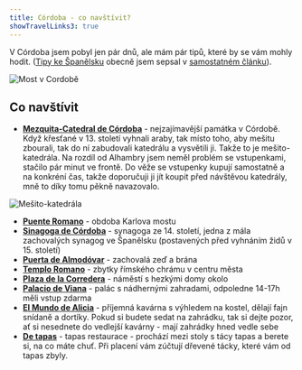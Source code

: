 ```yaml
---
title: Córdoba - co navštívit?
showTravelLinks3: true
---
```


V Córdoba jsem pobyl jen pár dnů, ale mám pár tipů, které by se vám mohly hodit. ([Tipy ke Španělsku](/spanelsko/) obecně jsem sepsal v [samostatném článku](/spanelsko/)).

![Most v Cordobě](/data/2016/2016-11-03-cordoba/cordoba.jpg)

## Co navštívit

- **[Mezquita-Catedral de Córdoba](https://goo.gl/maps/nRAmcQBQa6p)** - nejzajímavější památka v Córdobě. Když křesťané v 13. století vyhnali araby, tak místo toho, aby mešitu zbourali, tak do ní zabudovali katedrálu a vysvětili ji. Takže to je mešito-katedrála. Na rozdíl od Alhambry jsem neměl problém se vstupenkami, stačilo pár minut ve frontě. Do věže se vstupenky kupují samostatně a na konkréní čas, takže doporučuji ji jít koupit před návštěvou katedrály, mně to díky tomu pěkně navazovalo.

![Mešito-katedrála](/data/2016/2016-11-03-cordoba/mesito-katedrala.jpg)


- **[Puente Romano](https://goo.gl/maps/8fyuAqhQcXG2)** - obdoba Karlova mostu 
- **[Sinagoga de Córdoba](https://goo.gl/maps/7bW9MLgnYRs)** - synagoga ze 14. století, jedna z mála zachovalých synagog ve Španělsku (postavených před vyhnáním židů v 15. století) 
- **[Puerta de Almodóvar](https://goo.gl/maps/g4TQdDnhxAH2)** - zachovalá zeď a brána 
- **[Templo Romano](https://goo.gl/maps/TzBykpLtYzj)** - zbytky římského chrámu v centru města 
- **[Plaza de la Corredera](https://goo.gl/maps/e9UhBLbcqtx)** - náměstí s hezkými domy okolo 
- **[Palacio de Viana](https://goo.gl/maps/5RVhPSt9LAu)** - palác s nádhernými zahradami, odpoledne 14-17h měli vstup zdarma
- **[El Mundo de Alicia](https://goo.gl/maps/Rgg6Vszx8Lv)** - příjemná kavárna s výhledem na kostel, dělají fajn snídaně a dortíky. Pokud si budete sedat na zahrádku, tak si dejte pozor, ať si nesednete do vedlejší kavárny - mají zahrádky hned vedle sebe 
- **[De tapas](https://goo.gl/maps/CyjwPSpjyTD2)** - tapas restaurace - prochází mezi stoly s tácy tapas a berete si, na co máte chuť. Při placení vám zúčtují dřevené tácky, které vám od tapas zbyly. 

